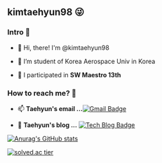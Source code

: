 <!--![header](https://capsule-render.vercel.app/api?type=waving&color=auto&height=300&section=header&text=kimtaehyun98&fontSize=90) -->

## kimtaehyun98 😜

### Intro 🙌

- 👋 Hi, there! I'm @kimtaehyun98

- 🌱 I’m student of Korea Aerospace Univ in Korea

- 🐋 I participated in **SW Maestro 13th**


### How to reach me? 🤔

- 📫  **Taehyun's email ...**[![Gmail Badge](https://img.shields.io/badge/Gmail-d14836?style=flat-square&logo=Gmail&logoColor=white&link=mailto:kimtaehyun981107@gmail.com)](mailto:fomagran6@gmail.com)

- 📒  **Taehyun's blog ...** [![Tech Blog Badge](http://img.shields.io/badge/-Tech%20blog-black?style=flat-square&logo=blogger&logoColor=white&link=https://kimtaehyun98.tistory.com/)](https://kimtaehyun98.tistory.com/)

[![Anurag's GitHub stats](https://github-readme-stats.vercel.app/api?username=kimtaehyun98&show_icons=true&theme=radical)](https://github.com/anuraghazra/github-readme-stats)

[![solved.ac tier](http://mazassumnida.wtf/api/v2/generate_badge?boj=kimtaehyun98)](https://solved.ac/kimtaehyun98)



<!--
**kimtaehyun98/kimtaehyun98** is a ✨ _special_ ✨ repository because its `README.md` (this file) appears on your GitHub profile.

Here are some ideas to get you started:

- 🔭 I’m currently working on ...
- 🌱 I’m currently learning ...
- 👯 I’m looking to collaborate on ...
- 🤔 I’m looking for help with ...
- 💬 Ask me about ...
- 📫 How to reach me: ...
- 😄 Pronouns: ...
- ⚡ Fun fact: ...
-->
